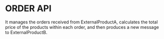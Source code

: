 # ORDER API

It manages the orders received from ExternalProductA, calculates the total price of the products within each order, and then produces a new message to ExternalProductB.
